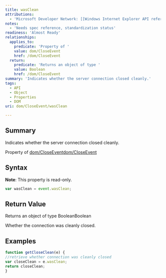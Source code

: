 ```yaml
---
title: wasClean
attributions:
  - 'Microsoft Developer Network: [[Windows Internet Explorer API reference](http://msdn.microsoft.com/en-us/library/ie/hh828809%28v=vs.85%29.aspx) Article]'
notes:
  - 'Needs spec reference, standardization status'
readiness: 'Almost Ready'
relationships:
  applies_to:
    predicate: 'Property of '
    value: dom/CloseEvent
    href: /dom/CloseEvent
  return:
    predicate: 'Returns an object of type '
    value: Boolean
    href: /dom/CloseEvent
summary: 'Indicates whether the server connection closed cleanly.'
tags:
  - API
  - Object
  - Properties
  - DOM
uri: dom/CloseEvent/wasClean

---
```

## Summary

Indicates whether the server connection closed cleanly.

Property of [dom/CloseEvent](/dom/CloseEvent)[dom/CloseEvent](/dom/CloseEvent)

## Syntax

**Note**: This property is read-only.

``` js
var wasClean = event.wasClean;
```

## Return Value

Returns an object of type BooleanBoolean

Whether the connection was cleanly closed.

## Examples

``` js
function getCloseClean(e) {
//retrieve whether connection was cleanly closed
var closeClean = e.wasClean;
return closeClean;
}
```

